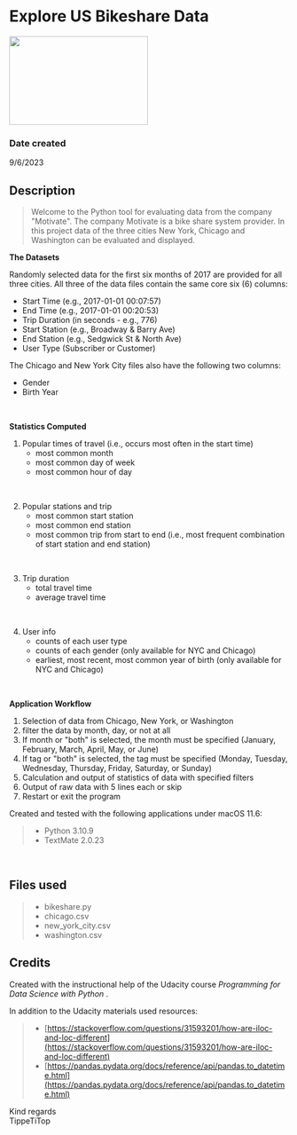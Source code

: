 # Explore US Bikeshare Data
<img src="https://cdn.pixabay.com/photo/2022/07/24/19/42/bike-7342379_1280.png" width="250" height="160">

### Date created
9/6/2023


## Description
> Welcome to the Python tool for evaluating data from the company "Motivate". 
The company Motivate is a bike share system provider. 
In this project data of the three cities New York, Chicago and Washington can be evaluated and displayed.


**The Datasets**

Randomly selected data for the first six months of 2017 are provided for all three cities. All three of the data files contain the same core six (6) columns:
- Start Time (e.g., 2017-01-01 00:07:57)
- End Time (e.g., 2017-01-01 00:20:53)
- Trip Duration (in seconds - e.g., 776)
- Start Station (e.g., Broadway & Barry Ave)
- End Station (e.g., Sedgwick St & North Ave)
- User Type (Subscriber or Customer)

		
The Chicago and New York City files also have the following two columns:
- Gender
- Birth Year
<br/>

**Statistics Computed**

1. Popular times of travel (i.e., occurs most often in the start time)
	- most common month
	- most common day of week
	- most common hour of day  
  <br/>   	 
  
2. Popular stations and trip
	- most common start station
	- most common end station
	- most common trip from start to end (i.e., most frequent combination of start station and end station)  
  <br/>
  
3. Trip duration
	- total travel time
	- average travel time  
  <br/> 
  
4. User info
	- counts of each user type
	- counts of each gender (only available for NYC and Chicago)
	- earliest, most recent, most common year of birth (only available for NYC and Chicago)  
<br/>    

**Application Workflow**

1. Selection of data from Chicago, New York, or Washington
2. filter the data by month, day, or not at all
3. If month or "both" is selected, the month must be specified (January, February, March, April, May, or June)
4. If tag or "both" is selected, the tag must be specified (Monday, Tuesday, Wednesday, Thursday, Friday, Saturday, or Sunday)
5. Calculation and output of statistics of data with specified filters 
6. Output of raw data with 5 lines each or skip
7. Restart or exit the program


Created and tested with the following applications under macOS 11.6:
>* Python 3.10.9
>* TextMate 2.0.23
<br/>

## Files used
>- bikeshare.py
>- chicago.csv
>- new_york_city.csv
>- washington.csv


## Credits

Created with the instructional help of the Udacity course  *Programming for Data Science with Python* .  

In addition to the Udacity materials used resources:
>- [https://stackoverflow.com/questions/31593201/how-are-iloc-and-loc-different](https://stackoverflow.com/questions/31593201/how-are-iloc-and-loc-different)
>- [https://pandas.pydata.org/docs/reference/api/pandas.to_datetime.html](https://pandas.pydata.org/docs/reference/api/pandas.to_datetime.html)

Kind regards   
TippeTiTop
